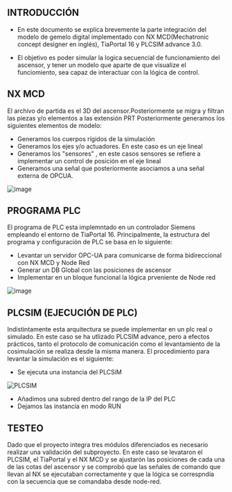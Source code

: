 ## INTRODUCCIÓN

* En este documento se explica brevemente la parte integración del modelo de gemelo digital implementado con NX MCD(Mechatronic concept designer en inglés), TiaPortal 16
y PLCSIM advance 3.0.

* El objetivo es poder simular la logica secuencial de funcionamiento del ascensor, y tener un modelo que aparte de que visualize el funciomiento, sea capaz de
interactuar con la lógica de control.

## NX MCD

El archivo de partida es el 3D del ascensor.Posteriormente se migra y filtran las piezas y/o elementos a las extensión PRT
Posteriormente generamos los siguientes elementos de modelo:
* Generamos los cuerpos rígidos de la simulación
* Generamos los ejes y/o actuadores. En este caso es un eje lineal
* Generamos los "sensores" , en este casos sensores se refiere a implementar un control de posición en el eje lineal
* Generamos una señal que posteriormente asociamos a una señal externa de OPCUA.


![image](https://user-images.githubusercontent.com/96112529/146219522-6a8f3eb0-67e5-41e1-a028-d45cfeec1626.png)


## PROGRAMA PLC

El programa de PLC esta implemntado en un controlador Siemens empleando el entorno de TiaPortal 16.
Principalmente, la estructura del programa y configuración de PLC se basa en lo siguiente:

* Levantar un servidor OPC-UA para comunicarse de forma bidireccional con NX MCD y Node Red
* Generar un DB Global con las posiciones de ascensor
* Implementar en un bloque funcional la lógica prveniente de Node red

![image](https://user-images.githubusercontent.com/96112529/146224464-3df1784b-cabb-4355-8479-15b8743608fa.png)

 
## PLCSIM (EJECUCIÓN DE PLC)

Indistintamente esta arquitectura se puede implementar en un plc real o simulado. En este caso se ha utlizado PLCSIM advance, pero a efectos prácticos,
tanto el protocolo de comunicación como el levantamiento de la cosimulación se realiza desde la misma manera.
El procedimiento para levantar la simulación es el siguiente:
* Se ejecuta una instancia del PLCSiM

![PLCSIM](https://user-images.githubusercontent.com/96112529/146889474-4050a86f-5f8b-4536-a1f6-41e50d4dbbba.png)

* Añadimos una subred dentro del rango de la IP del PLC
* Dejamos las instancia en modo RUN

## TESTEO

Dado que el proyecto integra tres módulos diferenciados es necesario realizar una validación del subproyecto. En este caso se levataron el PLCSIM, el TiaPortal y el NX MCD
y se ajustarón las posiciones de cada una de las cotas del ascensor y se comprobó que las señales de comando que llevan al NX se ejecutaban correctamente y que la lógica se correspndía con la secuencia que se comandaba desde node-red.






